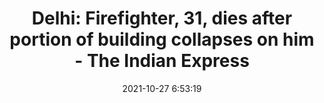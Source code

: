 ---
"title": "Delhi: Firefighter, 31, dies after portion of building collapses on him - The Indian Express"
"date": "2021-10-27 6:53:19"
"feed_name": "GOOGLENEWSINDUSTRIAL"
"feed_website": "https://news.google.com/search?q=industrial%2Bincident&hl=en-US&gl=US&ceid=US:en"
"feed_rss": "https://news.google.com/rss/search?q=industrial%2Bincident&hl=en-US&gl=US&ceid=US:en"
"link": "https://indianexpress.com/article/cities/delhi/delhi-firefighter-31-dies-after-portion-of-building-collapses-on-him-7593035/lite/"
"source": "{'href': 'https://indianexpress.com', 'title': 'The Indian Express'}"
"file": "_posts/2021-1-1-17604261803b131624361220e46595ff3b5f8f03.md"
"accident": "1"
"drilling": "0"
"dead": "1"
"injured": "0"
"arrested": "0"
"place": "delhi"
"where": "construction site"
"causes": "collapse"
"place_uri": "http://en.wikipedia.org/wiki/Delhi"
---